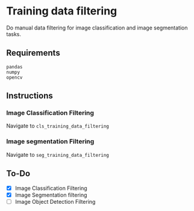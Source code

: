 # Training data filtering

Do manual data filtering for image classification and image segmentation tasks.

## Requirements

    pandas
    numpy
    opencv

## Instructions

### Image Classification Filtering

Navigate to `cls_training_data_filtering`

### Image segmentation Filtering

Navigate to `seg_training_data_filtering`

## To-Do

-   [x] Image Classification Filtering
-   [x] Image Segmentation filtering
-   [ ] Image Object Detection Filtering
